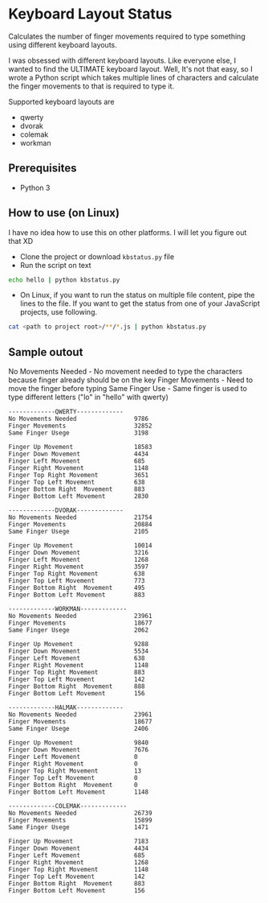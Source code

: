 # Keyboard Layout Status

Calculates the number of finger movements required to type something using
different keyboard layouts.

I was obsessed with different keyboard layouts. Like everyone else, I wanted to
find the ULTIMATE keyboard layout. Well, It's not that easy, so I wrote a Python
script which takes multiple lines of characters and calculate the finger
movements to that is required to type it.

Supported keyboard layouts are

* qwerty
* dvorak
* colemak
* workman

## Prerequisites

* Python 3

## How to use (on Linux)
I have no idea how to use this on other platforms. I will let you figure out
that XD

* Clone the project or download `kbstatus.py` file
* Run the script on text

```bash
echo hello | python kbstatus.py
```

* On Linux, if you want to run the status on multiple file content, pipe the
  lines to the file. If you want to get the status from one of your JavaScript
  projects, use following.

 ```bash
cat <path to project root>/**/*.js | python kbstatus.py
 ```
## Sample outout

No Movements Needed - No movement needed to type the characters because finger already should be on the key
Finger Movements - Need to move the finger before typing
Same Finger Use - Same finger is used to type different letters ("lo" in "hello" with qwerty)


```
-------------QWERTY-------------
No Movements Needed                9786
Finger Movements                   32852
Same Finger Usege                  3198

Finger Up Movement                 18583
Finger Down Movement               4434
Finger Left Movement               685
Finger Right Movement              1148
Finger Top Right Movement          3651
Finger Top Left Movement           638
Finger Bottom Right  Movement      883
Finger Bottom Left Movement        2830

-------------DVORAK-------------
No Movements Needed                21754
Finger Movements                   20884
Same Finger Usege                  2105

Finger Up Movement                 10014
Finger Down Movement               3216
Finger Left Movement               1268
Finger Right Movement              3597
Finger Top Right Movement          638
Finger Top Left Movement           773
Finger Bottom Right  Movement      495
Finger Bottom Left Movement        883

-------------WORKMAN-------------
No Movements Needed                23961
Finger Movements                   18677
Same Finger Usege                  2062

Finger Up Movement                 9288
Finger Down Movement               5534
Finger Left Movement               638
Finger Right Movement              1148
Finger Top Right Movement          883
Finger Top Left Movement           142
Finger Bottom Right  Movement      888
Finger Bottom Left Movement        156

-------------HALMAK-------------
No Movements Needed                23961
Finger Movements                   18677
Same Finger Usege                  2406

Finger Up Movement                 9840
Finger Down Movement               7676
Finger Left Movement               0
Finger Right Movement              0
Finger Top Right Movement          13
Finger Top Left Movement           0
Finger Bottom Right  Movement      0
Finger Bottom Left Movement        1148

-------------COLEMAK-------------
No Movements Needed                26739
Finger Movements                   15899
Same Finger Usege                  1471

Finger Up Movement                 7183
Finger Down Movement               4434
Finger Left Movement               685
Finger Right Movement              1268
Finger Top Right Movement          1148
Finger Top Left Movement           142
Finger Bottom Right  Movement      883
Finger Bottom Left Movement        156
```
